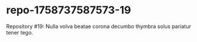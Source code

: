 # repo-1758737587573-19
Repository #19: Nulla volva beatae corona decumbo thymbra solus pariatur tener tego.
